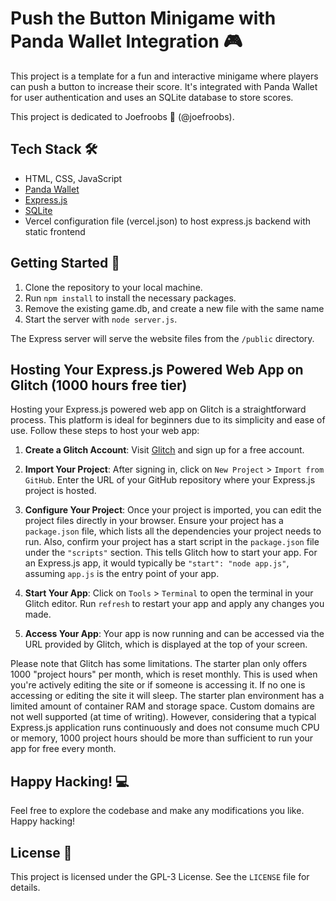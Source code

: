 # Push the Button Minigame with Panda Wallet Integration 🎮

This project is a template for a fun and interactive minigame where players can push a button to increase their score. It's integrated with Panda Wallet for user authentication and uses an SQLite database to store scores. 

This project is dedicated to Joefroobs 🦧 (@joefroobs).

## Tech Stack 🛠️

- HTML, CSS, JavaScript
- [Panda Wallet](https://panda-wallet.gitbook.io/provider-api/quick-start/getting-started)
- [Express.js](https://expressjs.com/)
- [SQLite](https://www.sqlite.org/index.html)
- Vercel configuration file (vercel.json) to host express.js backend with static frontend

## Getting Started 🚀

1. Clone the repository to your local machine.
2. Run `npm install` to install the necessary packages.
3. Remove the existing game.db, and create a new file with the same name
4. Start the server with `node server.js`.

The Express server will serve the website files from the `/public` directory.

## Hosting Your Express.js Powered Web App on Glitch (1000 hours free tier)

Hosting your Express.js powered web app on Glitch is a straightforward process. This platform is ideal for beginners due to its simplicity and ease of use. Follow these steps to host your web app:

1. **Create a Glitch Account**: Visit [Glitch](https://glitch.com/) and sign up for a free account.

2. **Import Your Project**: After signing in, click on `New Project` > `Import from GitHub`. Enter the URL of your GitHub repository where your Express.js project is hosted.

3. **Configure Your Project**: Once your project is imported, you can edit the project files directly in your browser. Ensure your project has a `package.json` file, which lists all the dependencies your project needs to run. Also, confirm your project has a start script in the `package.json` file under the `"scripts"` section. This tells Glitch how to start your app. For an Express.js app, it would typically be `"start": "node app.js"`, assuming `app.js` is the entry point of your app.

4. **Start Your App**: Click on `Tools` > `Terminal` to open the terminal in your Glitch editor. Run `refresh` to restart your app and apply any changes you made.

5. **Access Your App**: Your app is now running and can be accessed via the URL provided by Glitch, which is displayed at the top of your screen.

Please note that Glitch has some limitations. The starter plan only offers 1000 "project hours" per month, which is reset monthly. This is used when you're actively editing the site or if someone is accessing it. If no one is accessing or editing the site it will sleep. The starter plan environment has a limited amount of container RAM and storage space. Custom domains are not well supported (at time of writing). However, considering that a typical Express.js application runs continuously and does not consume much CPU or memory, 1000 project hours should be more than sufficient to run your app for free every month.


## Happy Hacking! 💻

Feel free to explore the codebase and make any modifications you like. Happy hacking!

## License 📄

This project is licensed under the GPL-3 License. See the `LICENSE` file for details.
